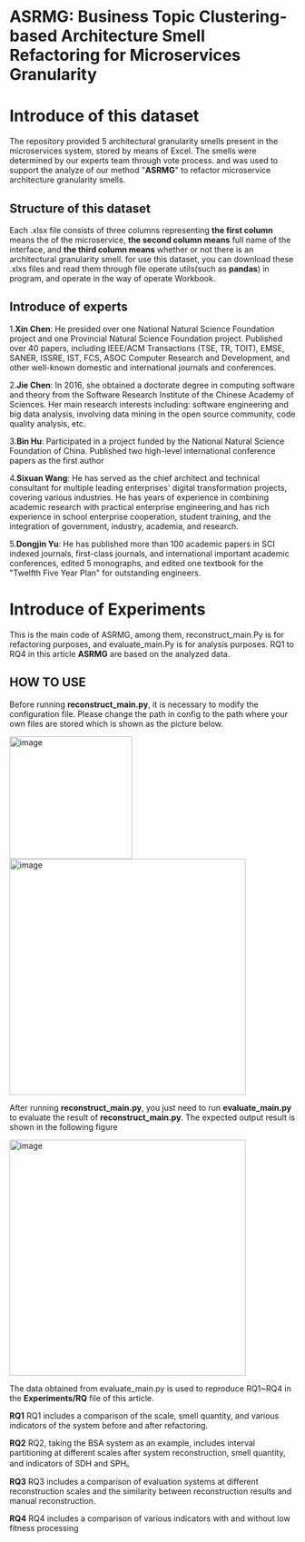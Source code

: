 # ASRMG: Business Topic Clustering-based Architecture Smell Refactoring for Microservices Granularity 
# Introduce of this dataset
The repository provided 5 architectural granularity smells present in the microservices system, stored by means of Excel.
The smells were determined by our experts team through vote process. and was used to support the analyze of our method "**ASRMG**" to refactor microservice
architecture granularity smells.

## Structure of this dataset
Each .xlsx file consists of three columns representing **the first column** means the of the microservice, 
**the second column means** full name of the interface, 
and **the third column means** whether or not there is an architectural granularity smell. for use this dataset,
you can download these .xlxs files and read them through file operate utils(such as **pandas**) in program, and operate in the way
of operate Workbook.


## Introduce of experts
1.**Xin Chen**: He presided over one National Natural Science Foundation project and one Provincial Natural Science Foundation project. Published over 40 papers, including IEEE/ACM Transactions (TSE, TR, TOIT), EMSE, SANER, ISSRE, IST, FCS, ASOC Computer Research and Development, and other well-known domestic and international journals and conferences.

2.**Jie Chen**: In 2016, she obtained a doctorate degree in computing software and theory from the Software Research Institute of the Chinese Academy of Sciences. Her main research interests including: software engineering and big data analysis, involving data mining in the open source community, code quality analysis, etc.

3.**Bin Hu**: Participated in a project funded by the National Natural Science Foundation of China. Published two high-level international conference papers as the first author

4.**Sixuan Wang**: He has served as the chief architect and technical consultant for multiple leading enterprises' digital transformation projects, covering various industries. He has years of experience in combining academic research with practical enterprise engineering,and has rich experience in school enterprise cooperation, student training, and the integration of government, industry, academia, and research.

5.**Dongjin Yu**: He has published more than 100 academic papers in SCI indexed journals, first-class journals, and international important academic conferences, edited 5 monographs, and edited one textbook for the "Twelfth Five Year Plan" for outstanding engineers.

# Introduce of Experiments
This is the main code of ASRMG, among them, reconstruct_main.Py is for refactoring purposes, and evaluate_main.Py is for analysis purposes. RQ1 to RQ4 in this article **ASRMG** are based on the analyzed data.
## HOW TO USE
Before running **reconstruct_main.py**, it is necessary to modify the configuration file. Please change the path in config to the path where your own files are stored which is shown as the picture below.


   <img width="216" alt="image" src="https://github.com/user-attachments/assets/e88bd7bd-2918-4aa4-9979-44a210bc7a8d">
   
   
   <img width="416" alt="image" src="https://github.com/user-attachments/assets/263253ad-e3cb-43f0-b6fc-4711c0542583">


After running **reconstruct_main.py**, you just need to run **evaluate_main.py** to evaluate the result of **reconstruct_main.py**. The expected output result is shown in the following figure
    
    
   <img width="416" alt="image" src="https://github.com/user-attachments/assets/17bb4e02-58da-4cdf-b2c0-077517d2f396">

The data obtained from evaluate_main.py is used to reproduce RQ1~RQ4 in the **Experiments/RQ** file of this article.

**RQ1**
RQ1 includes a comparison of the scale, smell quantity, and various indicators of the system before and after refactoring.

**RQ2**
RQ2, taking the BSA system as an example, includes interval partitioning at different scales after system reconstruction, smell quantity, and indicators of SDH and SPH。

**RQ3**
RQ3 includes a comparison of evaluation systems at different reconstruction scales and the similarity between reconstruction results and manual reconstruction.

**RQ4**
RQ4 includes a comparison of various indicators with and without low fitness processing





